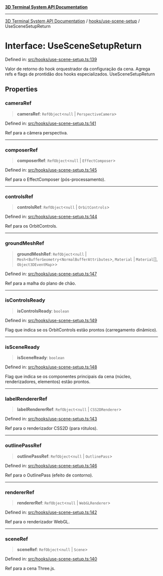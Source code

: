 [**3D Terminal System API Documentation**](../../../README.md)

***

[3D Terminal System API Documentation](../../../README.md) / [hooks/use-scene-setup](../README.md) / UseSceneSetupReturn

# Interface: UseSceneSetupReturn

Defined in: [src/hooks/use-scene-setup.ts:139](https://github.com/Dicommunitas/ThreeJS_Terminal_3D/blob/824631c882bd29351bc730ad23d22c22cce24127/src/hooks/use-scene-setup.ts#L139)

Valor de retorno do hook orquestrador da configuração da cena.
Agrega refs e flags de prontidão dos hooks especializados.
 UseSceneSetupReturn

## Properties

### cameraRef

> **cameraRef**: `RefObject`\<`null` \| `PerspectiveCamera`\>

Defined in: [src/hooks/use-scene-setup.ts:141](https://github.com/Dicommunitas/ThreeJS_Terminal_3D/blob/824631c882bd29351bc730ad23d22c22cce24127/src/hooks/use-scene-setup.ts#L141)

Ref para a câmera perspectiva.

***

### composerRef

> **composerRef**: `RefObject`\<`null` \| `EffectComposer`\>

Defined in: [src/hooks/use-scene-setup.ts:145](https://github.com/Dicommunitas/ThreeJS_Terminal_3D/blob/824631c882bd29351bc730ad23d22c22cce24127/src/hooks/use-scene-setup.ts#L145)

Ref para o EffectComposer (pós-processamento).

***

### controlsRef

> **controlsRef**: `RefObject`\<`null` \| `OrbitControls`\>

Defined in: [src/hooks/use-scene-setup.ts:144](https://github.com/Dicommunitas/ThreeJS_Terminal_3D/blob/824631c882bd29351bc730ad23d22c22cce24127/src/hooks/use-scene-setup.ts#L144)

Ref para os OrbitControls.

***

### groundMeshRef

> **groundMeshRef**: `RefObject`\<`null` \| `Mesh`\<`BufferGeometry`\<`NormalBufferAttributes`\>, `Material` \| `Material`[], `Object3DEventMap`\>\>

Defined in: [src/hooks/use-scene-setup.ts:147](https://github.com/Dicommunitas/ThreeJS_Terminal_3D/blob/824631c882bd29351bc730ad23d22c22cce24127/src/hooks/use-scene-setup.ts#L147)

Ref para a malha do plano de chão.

***

### isControlsReady

> **isControlsReady**: `boolean`

Defined in: [src/hooks/use-scene-setup.ts:149](https://github.com/Dicommunitas/ThreeJS_Terminal_3D/blob/824631c882bd29351bc730ad23d22c22cce24127/src/hooks/use-scene-setup.ts#L149)

Flag que indica se os OrbitControls estão prontos (carregamento dinâmico).

***

### isSceneReady

> **isSceneReady**: `boolean`

Defined in: [src/hooks/use-scene-setup.ts:148](https://github.com/Dicommunitas/ThreeJS_Terminal_3D/blob/824631c882bd29351bc730ad23d22c22cce24127/src/hooks/use-scene-setup.ts#L148)

Flag que indica se os componentes principais da cena (núcleo, renderizadores, elementos) estão prontos.

***

### labelRendererRef

> **labelRendererRef**: `RefObject`\<`null` \| `CSS2DRenderer`\>

Defined in: [src/hooks/use-scene-setup.ts:143](https://github.com/Dicommunitas/ThreeJS_Terminal_3D/blob/824631c882bd29351bc730ad23d22c22cce24127/src/hooks/use-scene-setup.ts#L143)

Ref para o renderizador CSS2D (para rótulos).

***

### outlinePassRef

> **outlinePassRef**: `RefObject`\<`null` \| `OutlinePass`\>

Defined in: [src/hooks/use-scene-setup.ts:146](https://github.com/Dicommunitas/ThreeJS_Terminal_3D/blob/824631c882bd29351bc730ad23d22c22cce24127/src/hooks/use-scene-setup.ts#L146)

Ref para o OutlinePass (efeito de contorno).

***

### rendererRef

> **rendererRef**: `RefObject`\<`null` \| `WebGLRenderer`\>

Defined in: [src/hooks/use-scene-setup.ts:142](https://github.com/Dicommunitas/ThreeJS_Terminal_3D/blob/824631c882bd29351bc730ad23d22c22cce24127/src/hooks/use-scene-setup.ts#L142)

Ref para o renderizador WebGL.

***

### sceneRef

> **sceneRef**: `RefObject`\<`null` \| `Scene`\>

Defined in: [src/hooks/use-scene-setup.ts:140](https://github.com/Dicommunitas/ThreeJS_Terminal_3D/blob/824631c882bd29351bc730ad23d22c22cce24127/src/hooks/use-scene-setup.ts#L140)

Ref para a cena Three.js.
